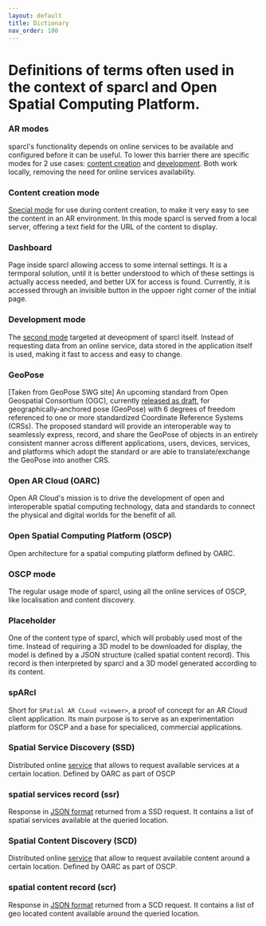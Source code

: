 ```yaml
---
layout: default
title: Dictionary
nav_order: 100
---
```


# Definitions of terms often used in the context of sparcl and Open Spatial Computing Platform.

### AR modes
sparcl's functionality depends on online services to be available and configured before it can be useful. To lower this barrier there are specific modes for 2 use cases: [content creation](/sparcl/guides/creationmode.html) and [development](/sparcl/guides/developmentnmode.html). Both work locally, removing the need for online services availability.

### Content creation mode
[Special mode](/sparcl/guides/creationmode.html) for use during content creation, to make it very easy to see the content in an AR environment. In this mode sparcl is served from a local server, offering a text field for the URL of the content to display.

### Dashboard
Page inside sparcl allowing access to some internal settings. It is a termporal solution, until it is better understood to which of these settings is actually access needed, and better UX for access is found. Currently, it is accessed through an invisible button in the uppoer right corner of the initial page.

### Development mode
The [second mode](/sparcl/guides/developmentmode.html) targeted at deveopment of sparcl itself. Instead of requesting data from an online service, data stored in the application itself is used, making it fast to access and easy to change.

### GeoPose
[Taken from GeoPose SWG site] An upcoming standard from Open Geospatial Consortium (OGC), currently [released as draft](https://github.com/opengeospatial/GeoPose), for geographically-anchored pose (GeoPose) with 6 degrees of freedom referenced to one or more standardized Coordinate Reference Systems (CRSs). The proposed standard will provide an interoperable way to seamlessly express, record, and share the GeoPose of objects in an entirely consistent manner across different applications, users, devices, services, and platforms which adopt the standard or are able to translate/exchange the GeoPose into another CRS.

### Open AR Cloud (OARC)
Open AR Cloud's mission is to drive the development of open and interoperable spatial computing technology, data and standards to connect the physical and digital worlds for the benefit of all.

### Open Spatial Computing Platform (OSCP)
Open architecture for a spatial computing platform defined by OARC.

### OSCP mode
The regular usage mode of sparcl, using all the online services of OSCP, like localisation and content discovery.

### Placeholder
One of the content type of sparcl, which will probably used most of the time. Instead of requiring a 3D model to be downloaded for display, the model is defined by a JSON structure (called spatial content record). This record is then interpreted by sparcl and a 3D model generated according to its content.

### spARcl
Short for `SPatial AR CLoud <viewer>`, a proof of concept for an AR Cloud client application. Its main purpose is to serve as an experimentation platform for OSCP and a base for specialiced, commercial applications. 

### Spatial Service Discovery (SSD)
Distributed online [service]((https://github.com/OpenArCloud/oscp-spatial-service-discovery)) that allows to request available services at a certain location. Defined by OARC as part of OSCP

### spatial services record (ssr)
Response in [JSON format](https://github.com/OpenArCloud/oscp-spatial-service-discovery) returned from a SSD request. It contains a list of spatial services available at the queried location.

### Spatial Content Discovery (SCD)
Distributed online [service](https://github.com/OpenArCloud/oscp-spatial-content-discovery) that allow to request available content around a certain location. Defined by OARC as part of OSCP.

### spatial content record (scr)
Response in [JSON format](https://github.com/OpenArCloud/oscp-spatial-content-discovery) returned from a SCD request. It contains a list of geo located content available around the queried location.
